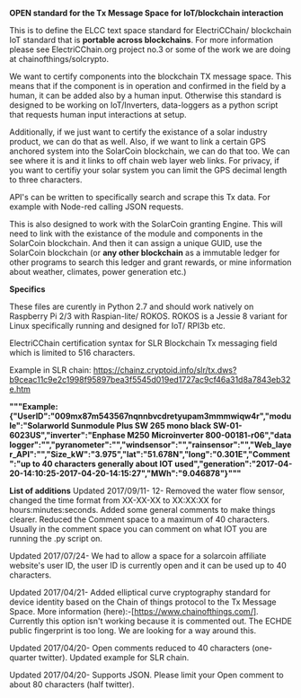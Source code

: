 **OPEN standard for the Tx Message Space for IoT/blockchain interaction** 

This is to define the ELCC text space standard for ElectriCChain/ blockchain IoT standard that is **portable across blockchains**. For more information please see ElectriCChain.org project no.3 or some of the work we are doing at chainofthings/solcrypto.

We want to certify components into the blockchain TX message space. This means that if the component is in operation and confirmed in the field by a human, it can be added also by a human input. Otherwise this standard is designed to be working on IoT/Inverters, data-loggers as a python script that requests human input interactions at setup.

Additionally, if we just want to certify the existance of a solar industry product, we can do that as well. 
Also, if we want to link a certain GPS anchored system into the SolarCoin blockchain, we can do that too. We can see where it is and it links to off chain web layer web links. For privacy, if you want to certifiy your solar system you can limit the GPS decimal length to three characters.

API's can be written to specifically search and scrape this Tx data. For example with Node-red calling JSON requests.

This is also designed to work with the SolarCoin granting Engine. This will need to link with the existance of the module and components in the SolarCoin blockchain. And then it can assign a unique GUID, use the SolarCoin blockchain (or **any other blockchain** as a immutable ledger for other programs to search this ledger and grant rewards, or mine information about weather, climates, power generation etc.)

**Specifics**

These files are curently in Python 2.7 and should work natively on Raspberry Pi 2/3 with Raspian-lite/ ROKOS.
ROKOS is a Jessie 8 variant for Linux specifically running and designed for IoT/ RPI3b etc.

ElectriCChain certification syntax for SLR Blockchain Tx messaging field which is limited to 516 characters.

Example in SLR chain: https://chainz.cryptoid.info/slr/tx.dws?b9ceac11c9e2c1998f95897bea3f5545d019ed1727ac9cf46a31d8a7843eb32e.htm

**"""Example: {"UserID":"009mx87m543567nqnnbvcdretyupam3mmmwiqw4r","module":"Solarworld Sunmodule Plus SW 265 mono black SW-01-6023US","inverter":"Enphase M250 Microinverter 800-00181-r06","data logger":"","pyranometer":"","windsensor":"","rainsensor":"","Web_layer_API":"","Size_kW":"3.975","lat":"51.678N","long":"0.301E","Comment":"up to 40 characters generally about IOT used","generation":"2017-04-20-14:10:25-2017-04-20-14:15:27","MWh":"9.046878"}"""**

**List of additions**
Updated 2017/09/11- 12- Removed the water flow sensor, changed the time format from XX-XX-XX to XX:XX:XX for hours:minutes:seconds. Added some general comments to make things clearer. Reduced the Comment space to a maximum of 40 characters. Usually in the comment space you can comment on what IOT you are running the .py script on.

Updated 2017/07/24- We had to allow a space for a solarcoin affiliate website's user ID, the user ID is currently open and it can be used up to 40 characters.

Updated 2017/04/21- Added elliptical curve cryptography standard for device identity based on the Chain of things protocol to the Tx Message Space. More information (here):-[https://www.chainofthings.com/]. Currently this option isn't working because it is commented out. The ECHDE public fingerprint is too long. We are looking for a way around this.

Updated 2017/04/20- Open comments reduced to 40 characters (one-quarter twitter). Updated example for SLR chain.

Updated 2017/04/20- Supports JSON. Please limit your Open comment to about 80 characters (half twitter).
